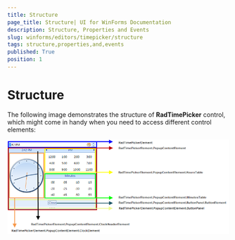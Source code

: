 ```yaml
---
title: Structure
page_title: Structure| UI for WinForms Documentation
description: Structure, Properties and Events
slug: winforms/editors/timepicker/structure
tags: structure,properties,and,events
published: True
position: 1
---
```


# Structure

The following image demonstrates the structure of __RadTimePicker__ control, which might come in handy when you need to access different control elements:

![editors-timepicker-structure-properties-and-events 001](images/editors-timepicker-structure-properties-and-events001.png)